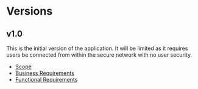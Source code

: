 # Versions

## v1.0
This is the initial version of the application.  It will be limited as it requires users be connected from within the secure network with no user security.
- [Scope](requirements/v1.0/scope.md)
- [Business Requirements](requirements/v1.0/business_requirements.md)
- [Functional Requirements](requirements/v1.0/functional_requirements.md)